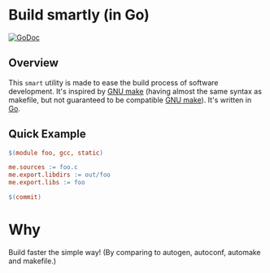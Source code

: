 # Build smartly (in Go)

[![GoDoc](https://godoc.org/github.com/duzy/smart/build?status.svg)](http://godoc.org/github.com/duzy/smart/build)

## Overview

This `smart` utility is made to ease the build process of software development. It's inspired by [GNU make]() (having almost the same syntax as makefile, but not guaranteed to be compatible [GNU make]()). It's written in [Go]().

## Quick Example

```makefile
$(module foo, gcc, static)

me.sources := foo.c
me.export.libdirs := out/foo
me.export.libs := foo

$(commit)
```

Why
===

Build faster the simple way! (By comparing to autogen, autoconf, automake and makefile.)
